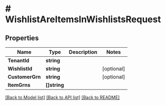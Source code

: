 # # WishlistAreItemsInWishlistsRequest


## Properties 


Name | Type | Description | Notes
------------ | ------------- | ------------- | -------------
**TenantId**| **string** |   |
**WishlistId**| **string** |   | [optional]
**CustomerGrn**| **string** |   | [optional]
**ItemGrns**| **[]string** |   |


[[Back to Model list]](../../README.md#models) [[Back to API list]](../../README.md#endpoints) [[Back to README]](../../README.md)

